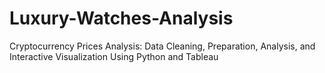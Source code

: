 # Luxury-Watches-Analysis
Cryptocurrency Prices Analysis: Data Cleaning, Preparation, Analysis, and Interactive Visualization Using Python and Tableau
